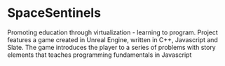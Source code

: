 # SpaceSentinels
Promoting education through virtualization - learning to program. Project features a game created in Unreal Engine, written in C++, Javascript and Slate. The game introduces the player to a series of problems with story elements that teaches programming fundamentals in Javascript
